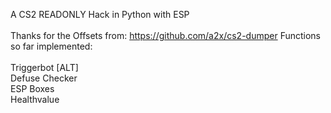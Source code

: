 A CS2 READONLY Hack in Python with ESP<br />
<br />
Thanks for the Offsets from: https://github.com/a2x/cs2-dumper
Functions so far implemented:<br />
<br />
Triggerbot [ALT] <br />
Defuse Checker <br />
ESP Boxes <br />
Healthvalue <br />

